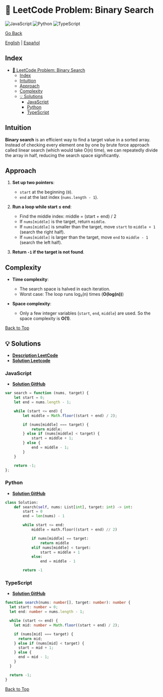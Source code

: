 # 🤔 LeetCode Problem: Binary Search

![JavaScript](https://img.shields.io/badge/JavaScript-F7DF1E?logo=javascript&logoColor=black)
![Python](https://img.shields.io/badge/Python-3776AB?logo=python&logoColor=white)
![TypeScript](https://img.shields.io/badge/TypeScript-3178C6?logo=typescript&logoColor=white)

[Go Back](../README.md)

[English](./704.BinarySearch.md) | [Español](./704.BinarySearch-es.md)

## Index

- [🤔 LeetCode Problem: Binary Search](#-leetcode-problem-binary-search)
  - [Index](#index)
  - [Intuition](#intuition)
  - [Approach](#approach)
  - [Complexity](#complexity)
  - [💡 Solutions](#-solutions)
    - [JavaScript](#javascript)
    - [Python](#python)
    - [TypeScript](#typescript)

## Intuition

**Binary search** is an efficient way to find a target value in a sorted array. Instead of checking every element one by one by brute force approach called linear search (which would take O(n) time), we can repeatedly divide the array in half, reducing the search space significantly.

## Approach

1. **Set up two pointers**:
   - `start` at the beginning (`0`).
   - `end` at the last index (`nums.length - 1`).

2. **Run a loop while start ≤ end**:
   - Find the middle index:
     middle = (start + end) / 2
   - If `nums[middle]` is the target, return `middle`.
   - If `nums[middle]` is smaller than the target, move `start` to `middle + 1` (search the right half).
   - If `nums[middle]` is larger than the target, move `end` to `middle - 1` (search the left half).

3. **Return `-1` if the target is not found**.

## Complexity

- **Time complexity**:
    - The search space is halved in each iteration.
    - Worst case: The loop runs log₂(n) times (**O(log(n))**)

- **Space complexity**:
    - Only a few integer variables (`start`, `end`, `middle`) are used. So the space complexity is **O(1)**.

[Back to Top](#index)

## 💡 Solutions

- **[Description LeetCode](https://leetcode.com/problems/binary-search/description/)**
- **[Solution Leetcode](https://leetcode.com/problems/binary-search/solutions/6539647/solution-by-danielpaez-dev-6fv0/)**

### JavaScript

- **[Solution GitHub](../solutions/JavaScript/704.BinarySearch.js)**

```javascript
var search = function (nums, target) {
    let start = 0;
    let end = nums.length - 1;

    while (start <= end) {
        let middle = Math.floor((start + end) / 2);

        if (nums[middle] === target) {
            return middle;
        } else if (nums[middle] < target) {
            start = middle + 1;
        } else {
            end = middle - 1;
        }
    }

    return -1;
};
```

### Python

- **[Solution GitHub](../solutions/Python/704.BinarySearch.py)**

```python
class Solution:
    def search(self, nums: List[int], target: int) -> int:
        start = 0
        end = len(nums) - 1

        while start <= end:
            middle = math.floor((start + end) // 2)

            if nums[middle] == target:
                return middle
            elif nums[middle] < target:
                start = middle + 1
            else:
                end = middle - 1

        return -1

```

### TypeScript

- **[Solution GitHub](../solutions/TypeScript/704.BinarySearch.ts)**

```typescript
function search(nums: number[], target: number): number {
  let start: number = 0;
  let end: number = nums.length - 1;

  while (start <= end) {
    let mid: number = Math.floor((start + end) / 2);

    if (nums[mid] === target) {
      return mid;
    } else if (nums[mid] < target) {
      start = mid + 1;
    } else {
      end = mid - 1;
    }
  }

  return -1;
}

```

[Back to Top](#index)

